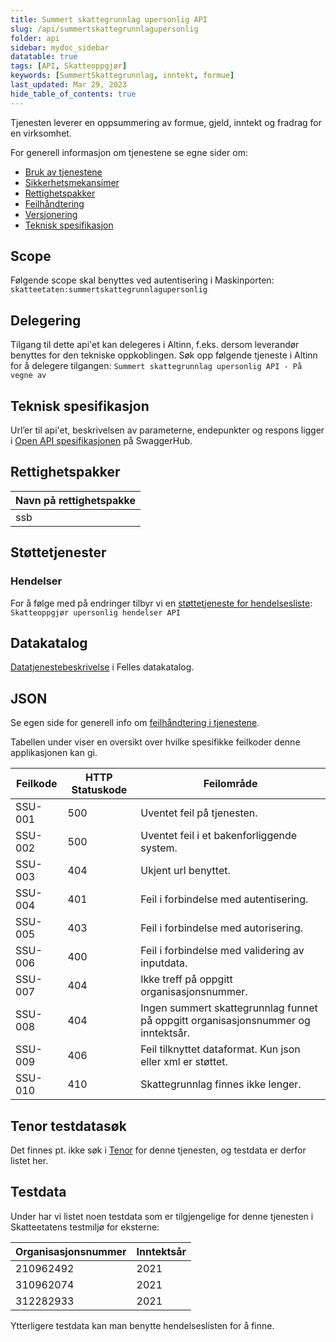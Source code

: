 ```yaml
---
title: Summert skattegrunnlag upersonlig API
slug: /api/summertskattegrunnlagupersonlig
folder: api
sidebar: mydoc_sidebar
datatable: true
tags: [API, Skatteoppgjør]
keywords: [SummertSkattegrunnlag, inntekt, formue]
last_updated: Mar 29, 2023
hide_table_of_contents: true
---
```

<summary>Tjenesten leverer en oppsummering av formue, gjeld, inntekt og fradrag for en virksomhet.</summary>

<Tabs underline={true}>
<TabItem headerText="Om tjenesten" itemKey="itemKey-1" default>

For generell informasjon om tjenestene se egne sider om:

* [Bruk av tjenestene](../om/bruk.md)
* [Sikkerhetsmekansimer](../om/sikkerhet.md)
* [Rettighetspakker](../om/rettighetspakker.md)
* [Feilhåndtering](../om/feil.md)
* [Versjonering](../om/versjoner.md)
* [Teknisk spesifikasjon](../om/tekniskspesifikasjon.md)

## Scope
Følgende scope skal benyttes ved autentisering i Maskinporten: `skatteetaten:summertskattegrunnlagupersonlig`

## Delegering
Tilgang til dette api'et kan delegeres i Altinn, f.eks. dersom leverandør benyttes for den tekniske oppkoblingen. Søk opp følgende tjeneste i Altinn for å delegere tilgangen: `Summert skattegrunnlag upersonlig API - På vegne av`

## Teknisk spesifikasjon
Url’er til api'et, beskrivelsen av parameterne, endepunkter og respons ligger i [Open API spesifikasjonen](https://app.swaggerhub.com/apis/Skatteetaten_Deling/summert-skattegrunnlag-upersonlig-api) på SwaggerHub.

## Rettighetspakker

| Navn på rettighetspakke |	
|-------------------------|
| ssb                     |

## Støttetjenester

### Hendelser
For å følge med på endringer tilbyr vi en [støttetjeneste for hendelsesliste](./hendelser.md): `Skatteoppgjør upersonlig hendelser API`

## Datakatalog
[Datatjenestebeskrivelse](https://data.norge.no/dataservices/7954ac24-fac2-3333-b47f-bc941ca1648e) i Felles datakatalog.

</TabItem>
<TabItem headerText="Eksempler" itemKey="itemKey-2"> 

## JSON

</TabItem>
<TabItem headerText="Feilkoder" itemKey="itemKey-3">

Se egen side for generell info om [feilhåndtering i tjenestene](../om/feil.md).

Tabellen under viser en oversikt over hvilke spesifikke feilkoder denne applikasjonen kan gi.

| Feilkode | HTTP Statuskode | Feilområde                                                                        |
|----------|-----------------|-----------------------------------------------------------------------------------|
| SSU-001  | 500             | Uventet feil på tjenesten.                                                        |
| SSU-002  | 500             | Uventet feil i et bakenforliggende system.                                        |
| SSU-003  | 404             | Ukjent url benyttet.                                                              |
| SSU-004  | 401             | Feil i forbindelse med autentisering.                                             |
| SSU-005  | 403             | Feil i forbindelse med autorisering.                                              |
| SSU-006  | 400             | Feil i forbindelse med validering av inputdata.                                   |
| SSU-007  | 404             | Ikke treff på oppgitt organisasjonsnummer.                                        |
| SSU-008  | 404             | Ingen summert skattegrunnlag funnet på oppgitt organisasjonsnummer og inntektsår. |
| SSU-009  | 406             | Feil tilknyttet dataformat. Kun json eller xml er støttet.                        |
| SSU-010  | 410             | Skattegrunnlag finnes ikke lenger.                                                |

</TabItem>
<TabItem headerText="Informasjonsmodell" itemKey="itemKey-4">

</TabItem>
<TabItem headerText="Test" itemKey="itemKey-5">

## Tenor testdatasøk
Det finnes pt. ikke søk i [Tenor](../test/tenor.md) for denne tjenesten, og testdata er derfor listet her.

## Testdata

Under har vi listet noen testdata som er tilgjengelige for denne tjenesten i Skatteetatens testmiljø for eksterne: 

| Organisasjonsnummer | Inntektsår |
|---|---|
| 210962492  | 2021 |
| 310962074  | 2021 |
| 312282933  | 2021 |
  
Ytterligere testdata kan man benytte hendelseslisten for å finne.

</TabItem>
</Tabs>

